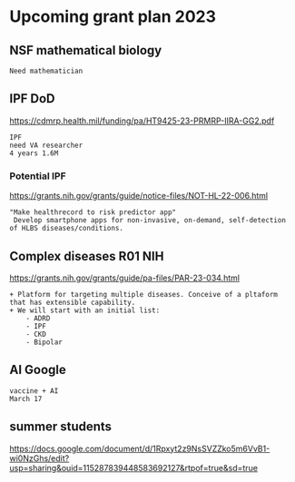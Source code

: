 # Upcoming grant plan 2023

## NSF mathematical biology

    Need mathematician
    

## IPF DoD

https://cdmrp.health.mil/funding/pa/HT9425-23-PRMRP-IIRA-GG2.pdf

    IPF 
    need VA researcher
    4 years 1.6M


### Potential IPF
    
https://grants.nih.gov/grants/guide/notice-files/NOT-HL-22-006.html 
    
    "Make healthrecord to risk predictor app"
     Develop smartphone apps for non-invasive, on-demand, self-detection of HLBS diseases/conditions.

## Complex diseases R01 NIH

https://grants.nih.gov/grants/guide/pa-files/PAR-23-034.html
    
    + Platform for targeting multiple diseases. Conceive of a pltaform that has extensible capability.
    + We will start with an initial list:
        - ADRD
        - IPF
        - CKD
        - Bipolar


## AI Google

    vaccine + AI
    March 17
    

## summer students

https://docs.google.com/document/d/1Rpxyt2z9NsSVZZko5m6VvB1-wi0NzGhs/edit?usp=sharing&ouid=115287839448583692127&rtpof=true&sd=true


